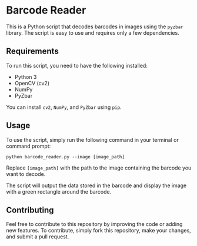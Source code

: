 # Barcode Reader

This is a Python script that decodes barcodes in images using the `pyzbar` library. The script is easy to use and requires only a few dependencies.

## Requirements

To run this script, you need to have the following installed:

- Python 3
- OpenCV (cv2)
- NumPy
- PyZbar

You can install `cv2`, `NumPy`, and `PyZbar` using `pip`.

## Usage

To use the script, simply run the following command in your terminal or command prompt:

`python barcode_reader.py --image [image_path]`


Replace `[image_path]` with the path to the image containing the barcode you want to decode.

The script will output the data stored in the barcode and display the image with a green rectangle around the barcode.

## Contributing

Feel free to contribute to this repository by improving the code or adding new features. To contribute, simply fork this repository, make your changes, and submit a pull request.
